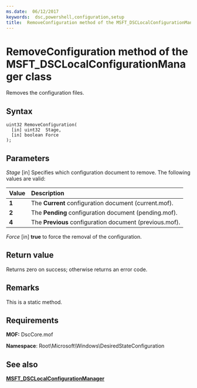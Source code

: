 ```yaml
---
ms.date:  06/12/2017
keywords:  dsc,powershell,configuration,setup
title:  RemoveConfiguration method of the MSFT_DSCLocalConfigurationManager class
---
```

# RemoveConfiguration method of the MSFT_DSCLocalConfigurationManager class

Removes the configuration files.

## Syntax

```mof
uint32 RemoveConfiguration(
  [in] uint32  Stage,
  [in] boolean Force
);
```

## Parameters

*Stage* \[in\]
Specifies which configuration document to remove. The following values are valid:

|Value |Description |
|:--- |:---|
|**1** | The **Current** configuration document (current.mof). |
|**2** | The **Pending** configuration document (pending.mof).  |
|**4** | The **Previous** configuration document (previous.mof). |

*Force* \[in\]
**true** to force the removal of the configuration.

## Return value

Returns zero on success; otherwise returns an error code.

## Remarks

This is a static method.

## Requirements

**MOF:** DscCore.mof

**Namespace**: Root\Microsoft\Windows\DesiredStateConfiguration

## See also

[**MSFT_DSCLocalConfigurationManager**](msft-dsclocalconfigurationmanager.md)